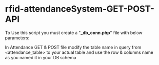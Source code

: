 # rfid-attendanceSystem-GET-POST-API

To Use this script you must create a "**_db_conn.php**" file with below parameters:

<?php
$servername = "localhost"; # your DB server uri
$username = "root"; # if your DB user is different please change 
$password = "#######"; your DB user password
$database = "MY_DB"; # DB name
$conn = mysqli_connect($servername, $username, $password, $database);

if (!$conn) {
	echo "Server not Responding, Please Try Again.";
	exit;
}
?>

In Attendance GET & POST file modify the table name in query from <attendance_table> to your actual table and use the row & columns name as you named it in your DB schema
